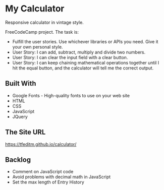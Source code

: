# My Calculator

Responsive calculator in vintage style.

FreeCodeCamp project. The task is:
 - Fulfill the user stories. Use whichever libraries or APIs you need. Give it your own personal style.
 - User Story: I can add, subtract, multiply and divide two numbers.
 - User Story: I can clear the input field with a clear button.
 - User Story: I can keep chaining mathematical operations together until I hit the equal button, and the calculator will tell me the correct output.

## Built With

 - Google Fonts - High-quality fonts to use on your web site
 - HTML
 - CSS
 - JavaScript
 - JQuery

## The Site URL

https://tfeditm.github.io/calculator/

## Backlog
  - Comment on JavaScript code
  - Avoid problems with decimal math in JavaScript
  - Set the max length of Entry History
